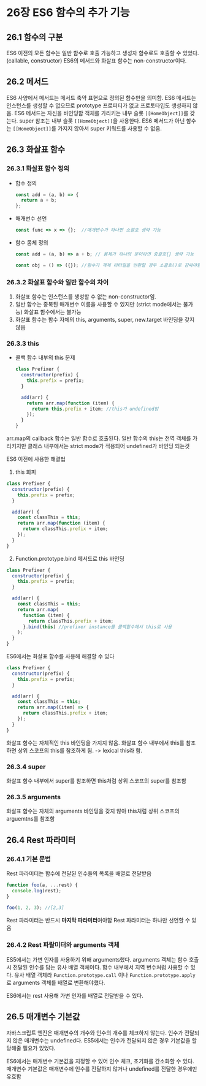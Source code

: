 # 26장 ES6 함수의 추가 기능

## 26.1 함수의 구분

ES6 이전의 모든 함수는 일반 함수로 호출 가능하고 생성자 함수로도 호출할 수 있었다. (callable, constructor)
ES6의 메서드와 화살표 함수는 non-constructor이다.

## 26.2 메서드

ES6 사양에서 메서드는 메서드 축약 표현으로 정의된 함수만을 의미함.
ES6 메서드는 인스턴스를 생성할 수 없으므로 prototype 프로퍼티가 없고 프로토타입도 생성하지 않음.
ES6 메서드는 자신을 바인딩함 객체를 가리키는 내부 슬롯 `[[HomeObject]]`를 갖는다.
super 참조는 내부 슬롯 `[[HomeObject]]`을 사용한다. ES6 메서드가 아닌 함수는 `[[HomeObject]]`를 가지지 않아서 super 키워드를 사용할 수 없음.

## 26.3 화살표 함수

### 26.3.1 화살표 함수 정의

- 함수 정의

  ```javascript
  const add = (a, b) => {
    return a + b;
  };
  ```

- 매개변수 선언

  ```javascript
  const func => x => {};  //매개변수가 하나면 소괄호 생략 가능
  ```

- 함수 몸체 정의

  ```javascript
  const add = (a, b) => a + b; // 몸체가 하나의 문이라면 중괄호{} 생략 가능

  const obj = () => ({}); //함수가 객체 리터럴을 반환할 경우 소괄호()로 감싸야함
  ```

### 26.3.2 화살표 함수와 일반 함수의 차이

1. 화살표 함수는 인스턴스를 생성할 수 없는 non-constructor임.
2. 일반 함수는 중복된 매개변수 이름을 사용할 수 있지만 (strict mode에서는 불가능)
   화살표 함수에서는 불가능
3. 화살표 함수는 함수 자체의 this, arguments, super, new.target 바인딩을 갖지 않음

### 26.3.3 this

- 콜백 함수 내부의 this 문제

  ```javascript
  class Prefixer {
    constructor(prefix) {
      this.prefix = prefix;
    }

    add(arr) {
      return arr.map(function (item) {
        return this.prefix + item; //this가 undefined임
      });
    }
  }
  ```

arr.map의 callback 함수는 일반 함수로 호출된다.
일반 함수의 this는 전역 객체를 가리키지만 클래스 내부에서는 strict mode가 적용되어 undefined가 바인딩 되는것

ES6 이전에 사용한 해결법

1. this 회피

```javascript
class Prefixer {
  constructor(prefix) {
    this.prefix = prefix;
  }

  add(arr) {
    const classThis = this;
    return arr.map(function (item) {
      return classThis.prefix + item;
    });
  }
}
```

2. Function.prototype.bind 메서드로 this 바인딩

```javascript
class Prefixer {
  constructor(prefix) {
    this.prefix = prefix;
  }

  add(arr) {
    const classThis = this;
    return arr.map(
      function (item) {
        return classThis.prefix + item;
      }.bind(this) //prefixer instance를 콜백함수에서 this로 사용
    );
  }
}
```

ES6에서는 화살표 함수를 사용해 해결할 수 있다

```javascript
class Prefixer {
  constructor(prefix) {
    this.prefix = prefix;
  }

  add(arr) {
    const classThis = this;
    return arr.map((item) => {
      return classThis.prefix + item;
    });
  }
}
```

화살표 함수는 자체적인 this 바인딩을 가지지 않음.
화살표 함수 내부에서 this를 참조하면 상위 스코프의 this를 참조하게 됨. -> lexical this라 함.

### 26.3.4 super

화살표 함수 내부에서 super를 참조하면 this처럼 상위 스코프의 super를 참조함

### 26.3.5 arguments

화살표 함수는 자체의 arguments 바인딩을 갖지 않아 this처럼 상위 스코프의 arguemtns를 참조함

## 26.4 Rest 파라미터

### 26.4.1 기본 문법

Rest 파라미터는 함수에 전달된 인수들의 목록을 배열로 전달받음

```javascript
function foo(a, ...rest) {
  console.log(rest);
}

foo(1, 2, 3); //[2,3]
```

Rest 파라미터는 반드시 **마지막 파라미터**여야함
Rest 파라미터는 하나만 선언할 수 있음

### 26.4.2 Rest 파랄미터와 arguments 객체

ES5에서는 가변 인자를 사용하기 위해 arguments했다.
arguments 객체는 함수 호출시 전달된 인수를 담는 유사 배열 객체이다. 함수 내부에서 지역 변수처럼 사용할 수 있다.
유사 배열 객체라 `Function.prototype.call` 이나 `Function.prototype.apply`로 arguments 객체를 배열로 변환해야했다.

ES6에서는 rest 사용해 가변 인자를 배열로 전달받을 수 있다.

## 26.5 매개변수 기본값

자바스크립트 엔진은 매개변수의 개수와 인수의 개수를 체크하지 않는다.
인수가 전달되지 않은 매개변수는 undefined다.
ES5에서는 인수가 전달되지 않은 경우 기본값을 할당해줄 필요가 있었다.

ES6에서는 매개변수 기본값을 지정할 수 있어 인수 체크, 초기화를 간소화할 수 있다.
매개변수 기본값은 매개변수에 인수를 전달하지 않거나 undefined를 전달한 경우에만 유효함
